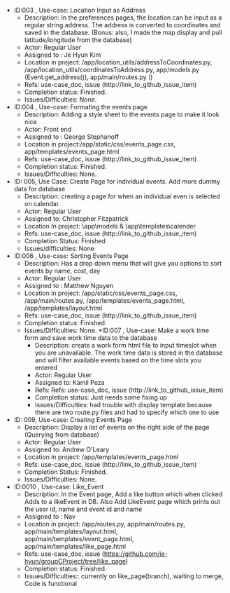 * ID:003 , Use-case: Location Input as Address
    * Description: In the preferences pages, the location can be input as a regular string address. The address is converted to coordinates and saved in the database. (Bonus: also, I made the map display and pull latitude/longitude from the database)
    * Actor: Regular User
    * Assigned to : Je Hyun Kim
    * Location in project: /app/location_utils/addressToCoordinates.py, /app/location_utils/coordinatesToAddress.py, app/models.py (Event.get_address()), app/main/routes.py ()
    * Refs: use-case_doc, issue (http://link_to_github_issue_item)
    * Completion status: Finished.
    * Issues/Difficulties: None.
* ID:004 , Use-case: Formating the events page
    * Description: Adding a style sheet to the events page to make it look          
       nice
    * Actor: Front end
    * Assigned to : George Stephanoff
    * Location in project:/app/static/css/events_page.css,      
       app/templates/events_page.html
    * Refs: use-case_doc, issue (http://link_to_github_issue_item)
    * Completion status: Finished.
    * Issues/Difficulties: None.
* ID: 005, Use Case:  Create Page for individual events. Add more dummy data for database
    * Description: creating a page for when an individual even is selected on calendar.
    * Actor: Regular User
    * Assigned to: Christopher Fitzpatrick
    * Location In project: \app\models & \app\templates\calender
    * Refs: use-case_doc, issue (http://link_to_github_issue_item)
    * Completion Status: Finished
    * Issues/difficulties: None
* ID:006 , Use-case: Sorting Events Page
    * Description: Has a drop down menu that will give you options to sort events by name, cost, day 
    * Actor: Regular User
    * Assigned to : Matthew Nguyen
    * Location in project: /app/static/css/events_page.css, /app/main/routes.py, /app/templates/events_page.html, /app/templates/layout.html
    * Refs: use-case_doc, issue (http://link_to_github_issue_item)
    * Completion status: Finished.
    * Issues/Difficulties: None.
*ID:007 , Use-case: Make a work time form and save work time data to the database
      * Description: create a work form html file to input timeslot when you are unavailable. The work time data is stored in the database and will filter available events based on the time slots you entered
      * Actor: Regular User
      * Assigned to: Kamil Peza
      * Refs: Refs: use-case_doc, issue (http://link_to_github_issue_item)
      * Completion status: Just needs some fixing up
      * Issues/Difficulties: had trouble with display template because there are two 
      route.py files and had to specify which one to use 
* ID: 009, Use-case: Creating Events Page
    * Description: Display a list of events on the right side of the page (Querying from database)
    * Actor: Regular User
    * Assigned to: Andrew O'Leary
    * Location in project: /app/templates/events_page.html
    * Refs: use-case_doc, issue
(http://link_to_github_issue_item)
    * Completion Status: Finished.
    * Issues/Difficulties: None.
* ID:0010 , Use-case: Like_Event
    * Description: In the Event page, Add a like button which when clicked Adds to a likeEvent in DB. Also Add LikeEvent page which prints out the user id, name and event id and name
    * Assigned to : Nav
    * Location in project: /app/routes.py, app/main/routes.py, app/main/templates/layout.html,
app/main/templates/event_page.html, app/main/templates/like_page.html
    * Refs: use-case_doc, issue  (https://github.com/je-hyun/groupCProject/tree/like_page)
    * Completion status: Finished.
    * Issues/Difficulties:: currently on like_page(branch), waiting to merge, Code is functional
